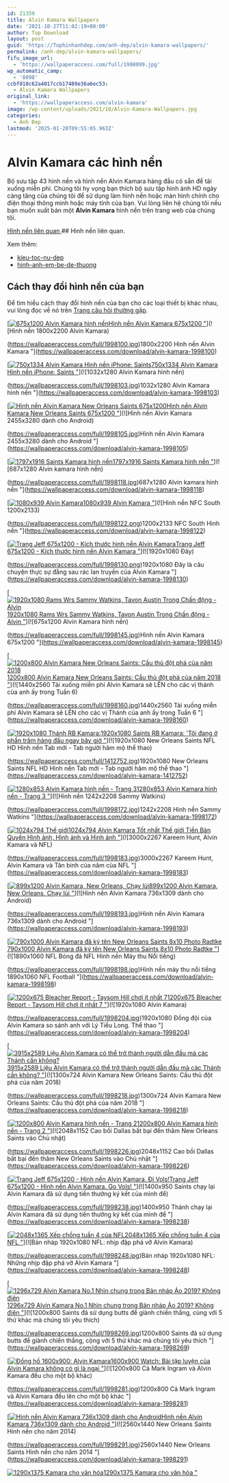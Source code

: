 ```yaml
---
id: 21359
title: Alvin Kamara Wallpapers
date: '2021-10-27T11:02:19+00:00'
author: Top Download
layout: post
guid: 'https://Tophinhanhdep.com/anh-dep/alvin-kamara-wallpapers/'
permalink: /anh-dep/alvin-kamara-wallpapers/
fifu_image_url:
  - 'https://wallpaperaccess.com/full/1998099.jpg'
wp_automatic_camp:
  - '8098'
ccbf018c62a4017ccb17489e36a6ec53:
  - Alvin Kamara Wallpapers
original_link:
  - 'https://wallpaperaccess.com/alvin-kamara'
image: /wp-content/uploads/2021/10/Alvin-Kamara-Wallpapers.jpg
categories:
  - Ảnh Đẹp
lastmod: '2025-01-28T09:55:05.963Z'
---
```

# Alvin Kamara các hình nền

Bộ sưu tập 43 hình nền và hình nền Alvin Kamara hàng đầu có sẵn để tải xuống miễn phí. Chúng tôi hy vọng bạn thích bộ sưu tập hình ảnh HD ngày càng tăng của chúng tôi để sử dụng làm hình nền hoặc màn hình chính cho điện thoại thông minh hoặc máy tính của bạn. Vui lòng liên hệ chúng tôi nếu bạn muốn xuất bản một **Alvin Kamara** hình nền trên trang web của chúng tôi.

[Hình nền liên quan ](#related) ## Hình nền liên quan.

   
 Xem thêm:

   
- [kieu-toc-nu-dep](https://tophinhanhdep.com/toc-dep/kieu-toc-nu-dep/)
- [hinh-anh-em-be-de-thuong](https://tophinhanhdep.com/hinh-anh-de-thuong/hinh-anh-em-be-de-thuong/)

## Cách thay đổi hình nền của bạn

Để tìm hiểu cách thay đổi hình nền của bạn cho các loại thiết bị khác nhau, vui lòng đọc về nó trên [Trang câu hỏi thường gặp](https://tophinhanhdep.com/faq/).

  
[[![675x1200 Alvin Kamara hình nền](https://wallpaperaccess.com/full/1998099.jpg)Hình nền Alvin Kamara 675x1200 "](https://wallpaperaccess.com/download/alvin-kamara-1998099)](![Hình nền 1800x2200 Alvin Kamara)

(https://wallpaperaccess.com/full/1998100.jpg)1800x2200 Hình nền Alvin Kamara "](https://wallpaperaccess.com/download/alvin-kamara-1998100)

[[![750x1334 Alvin Kamara Hình nền iPhone: Saints](https://wallpaperaccess.com/full/1998102.jpg)750x1334 Alvin Kamara Hình nền iPhone: Saints "](https://wallpaperaccess.com/download/alvin-kamara-1998102)](![1032x1280 Alvin Kamara hình nền)

(https://wallpaperaccess.com/full/1998103.jpg)1032x1280 Alvin Kamara hình nền "](https://wallpaperaccess.com/download/alvin-kamara-1998103)

[[![Hình nền Alvin Kamara New Orleans Saints 675x1200](https://wallpaperaccess.com/full/1998104.jpg)Hình nền Alvin Kamara New Orleans Saints 675x1200 "](https://wallpaperaccess.com/download/alvin-kamara-1998104)](![Hình nền Alvin Kamara 2455x3280 dành cho Android)

(https://wallpaperaccess.com/full/1998105.jpg)Hình nền Alvin Kamara 2455x3280 dành cho Android "](https://wallpaperaccess.com/download/alvin-kamara-1998105)

[[![1797x1916 Saints Kamara hình nền](https://wallpaperaccess.com/full/1998111.jpg)1797x1916 Saints Kamara hình nền "](https://wallpaperaccess.com/download/alvin-kamara-1998111)](![687x1280 Alvin kamara hình nền)

(https://wallpaperaccess.com/full/1998118.jpg)687x1280 Alvin kamara hình nền "](https://wallpaperaccess.com/download/alvin-kamara-1998118)

[[![1080x939 Alvin Kamara](https://wallpaperaccess.com/full/1998119.jpg)1080x939 Alvin Kamara "](https://wallpaperaccess.com/download/alvin-kamara-1998119)](![Hình nền NFC South 1200x2133)

(https://wallpaperaccess.com/full/1998122.png)1200x2133 NFC South Hình nền "](https://wallpaperaccess.com/download/alvin-kamara-1998122)

[[![Trang Jeff 675x1200 - Kích thước hình nền Alvin Kamara](https://wallpaperaccess.com/full/1998126.jpg)Trang Jeff 675x1200 - Kích thước hình nền Alvin Kamara "](https://wallpaperaccess.com/download/alvin-kamara-1998126)](![1920x1080 Đây)

(https://wallpaperaccess.com/full/1998130.png)1920x1080 Đây là câu chuyện thực sự đằng sau rác lan truyền của Alvin Kamara "](https://wallpaperaccess.com/download/alvin-kamara-1998130)

[[![1920x1080 Rams Wrs Sammy Watkins, Tavon Austin Trong Chấn động - Alvin](https://wallpaperaccess.com/full/1998141.jpg)1920x1080 Rams Wrs Sammy Watkins, Tavon Austin Trong Chấn động - Alvin "](https://wallpaperaccess.com/download/alvin-kamara-1998141)](![675x1200 Alvin Kamara hình nền)

(https://wallpaperaccess.com/full/1998145.jpg)Hình nền Alvin Kamara 675x1200 "](https://wallpaperaccess.com/download/alvin-kamara-1998145)

[[![1200x800 Alvin Kamara New Orleans Saints: Cầu thủ đột phá của năm 2018](https://wallpaperaccess.com/full/1998154.jpg) 1200x800 Alvin Kamara New Orleans Saints: Cầu thủ đột phá của năm 2018 "](https://wallpaperaccess.com/download/alvin-kamara-1998154)](![1440x2560 Tải xuống miễn phí Alvin Kamara sẽ LÊN cho các vị thánh của anh ấy trong Tuần 6)

(https://wallpaperaccess.com/full/1998160.jpg)1440x2560 Tải xuống miễn phí Alvin Kamara sẽ LÊN cho các vị Thánh của anh ấy trong Tuần 6 "](https://wallpaperaccess.com/download/alvin-kamara-1998160)

[[![1920x1080 Thánh RB Kamara: ](https://wallpaperaccess.com/full/1998165.jpg)1920x1080 Saints RB Kamara: 'Tôi đang ở phần trăm hàng đầu ngay bây giờ "](https://wallpaperaccess.com/download/alvin-kamara-1998165)](![1920x1080 New Orleans Saints NFL HD Hình nền Tab mới - Tab người hâm mộ thể thao)

(https://wallpaperaccess.com/full/1412752.jpg)1920x1080 New Orleans Saints NFL HD Hình nền Tab mới - Tab người hâm mộ thể thao "](https://wallpaperaccess.com/download/alvin-kamara-1412752)

[[![1280x853 Alvin Kamara hình nền - Trang 3](https://wallpaperaccess.com/full/1998169.jpg)1280x853 Alvin Kamara hình nền - Trang 3 "](https://wallpaperaccess.com/download/alvin-kamara-1998169)](![Hình nền 1242x2208 Sammy Watkins)

(https://wallpaperaccess.com/full/1998172.jpg)1242x2208 Hình nền Sammy Watkins "](https://wallpaperaccess.com/download/alvin-kamara-1998172)

 [[![1024x794 Thế giới](https://wallpaperaccess.com/full/1998174.jpg)1024x794 Alvin Kamara Tốt nhất Thế giới Tiền Bản Quyền Hình ảnh, Hình ảnh và Hình ảnh "](https://wallpaperaccess.com/download/alvin-kamara-1998174)](![3000x2267 Kareem Hunt, Alvin Kamara và NFL)

(https://wallpaperaccess.com/full/1998183.jpg)3000x2267 Kareem Hunt, Alvin Kamara và Tân binh của năm của NFL "](https://wallpaperaccess.com/download/alvin-kamara-1998183)

[[![899x1200 Alvin Kamara, New Orleans, Chạy lùi](https://wallpaperaccess.com/full/1998192.jpg)899x1200 Alvin Kamara, New Orleans, Chạy lùi "](https://wallpaperaccess.com/download/alvin-kamara-1998192)](![Hình nền Alvin Kamara 736x1309 dành cho Android)

(https://wallpaperaccess.com/full/1998193.jpg)Hình nền Alvin Kamara 736x1309 dành cho Android "](https://wallpaperaccess.com/download/alvin-kamara-1998193)

[[![790x1000 Alvin Kamara đã ký tên New Orleans Saints 8x10 Photo Radtke](https://wallpaperaccess.com/full/1998196.jpg)790x1000 Alvin Kamara đã ký tên New Orleans Saints 8x10 Photo Radtke "](https://wallpaperaccess.com/download/alvin-kamara-1998196)](![1890x1060 NFL Bóng đá NFL Hình nền Máy thu Nổi tiếng)

(https://wallpaperaccess.com/full/1998198.jpg)Hình nền máy thu nổi tiếng 1890x1060 NFL Football "](https://wallpaperaccess.com/download/alvin-kamara-1998198)

[[![1200x675 Bleacher Report - Taysom Hill chơi ít nhất 7](https://wallpaperaccess.com/full/1998202.jpg)1200x675 Bleacher Report - Taysom Hill chơi ít nhất 7 "](https://wallpaperaccess.com/download/alvin-kamara-1998202)](![1920x1080 Alvin Kamara)

(https://wallpaperaccess.com/full/1998204.jpg)1920x1080 Đồng đội của Alvin Kamara so sánh anh với Lý Tiểu Long. Thể thao "](https://wallpaperaccess.com/download/alvin-kamara-1998204)

[[![3915x2589 Liệu Alvin Kamara có thể trở thành người dẫn đầu mà các Thánh cần không?](https://wallpaperaccess.com/full/1998205.jpg)3915x2589 Liệu Alvin Kamara có thể trở thành người dẫn đầu mà các Thánh cần không? "](https://wallpaperaccess.com/download/alvin-kamara-1998205)](![1300x724 Alvin Kamara New Orleans Saints: Cầu thủ đột phá của năm 2018)

(https://wallpaperaccess.com/full/1998218.jpg)1300x724 Alvin Kamara New Orleans Saints: Cầu thủ đột phá của năm 2018 "](https://wallpaperaccess.com/download/alvin-kamara-1998218)

[[![1200x800 Alvin Kamara hình nền - Trang 2](https://wallpaperaccess.com/full/1998220.jpg)1200x800 Alvin Kamara hình nền - Trang 2 "](https://wallpaperaccess.com/download/alvin-kamara-1998220)](![2048x1152 Cao bồi Dallas bất bại đến thăm New Orleans Saints vào Chủ nhật)

(https://wallpaperaccess.com/full/1998226.jpg)2048x1152 Cao bồi Dallas bất bại đến thăm New Orleans Saints vào Chủ nhật "](https://wallpaperaccess.com/download/alvin-kamara-1998226)

[[![Trang Jeff 675x1200 - Hình nền Alvin Kamara.  Đi Vols!](https://wallpaperaccess.com/full/1998234.jpg)Trang Jeff 675x1200 - Hình nền Alvin Kamara. Go Vols! "](https://wallpaperaccess.com/download/alvin-kamara-1998234)](![1400x950 Saints chạy lại Alvin Kamara đã sử dụng tiền thưởng ký kết của mình để)

(https://wallpaperaccess.com/full/1998238.jpg)1400x950 Thánh chạy lại Alvin Kamara đã sử dụng tiền thưởng ký kết của mình để "](https://wallpaperaccess.com/download/alvin-kamara-1998238)

[[![2048x1365 Xếp chồng tuần 4 của NFL](https://wallpaperaccess.com/full/1998241.jpg)2048x1365 Xếp chồng tuần 4 của NFL "](https://wallpaperaccess.com/download/alvin-kamara-1998241)](![Bản nháp 1920x1080 NFL: nhịp đập phá vỡ Alvin Kamara)

(https://wallpaperaccess.com/full/1998248.jpg)Bản nháp 1920x1080 NFL: Những nhịp đập phá vỡ Alvin Kamara "](https://wallpaperaccess.com/download/alvin-kamara-1998248)

[[![1296x729 Alvin Kamara No.1 Nhìn chung trong Bản nháp Ảo 2019?  Không điên](https://wallpaperaccess.com/full/1998252.jpg)1296x729 Alvin Kamara No.1 Nhìn chung trong Bản nháp Ảo 2019? Không điên "](https://wallpaperaccess.com/download/alvin-kamara-1998252)](![1200x800 Saints đã sử dụng butts để giành chiến thắng, cùng với 5 thứ khác mà chúng tôi yêu thích)

(https://wallpaperaccess.com/full/1998269.jpg)1200x800 Saints đã sử dụng butts để giành chiến thắng, cộng với 5 thứ khác mà chúng tôi yêu thích "](https://wallpaperaccess.com/download/alvin-kamara-1998269)

[[![Đồng hồ 1600x900: Alvin Kamara](https://wallpaperaccess.com/full/1998270.jpg)1600x900 Watch: Bài tập luyện của Alvin Kamara không có gì là ngại "](https://wallpaperaccess.com/download/alvin-kamara-1998270)](![1200x800 Cả Mark Ingram và Alvin Kamara đều cho một bộ khác)

(https://wallpaperaccess.com/full/1998281.jpg)1200x800 Cả Mark Ingram và Alvin Kamara đều lên cho một bộ khác "](https://wallpaperaccess.com/download/alvin-kamara-1998281)

[[![Hình nền Alvin Kamara 736x1309 dành cho Android](https://wallpaperaccess.com/full/1998283.jpg)Hình nền Alvin Kamara 736x1309 dành cho Android "](https://wallpaperaccess.com/download/alvin-kamara-1998283)](![2560x1440 New Orleans Saints Hình nền cho năm 2014)

(https://wallpaperaccess.com/full/1998291.jpg)2560x1440 New Orleans Saints Hình nền cho năm 2014 "](https://wallpaperaccess.com/download/alvin-kamara-1998291)

[![1290x1375 Kamara cho văn hóa](https://wallpaperaccess.com/full/1998297.jpg)1290x1375 Kamara cho văn hóa "](https://wallpaperaccess.com/download/alvin-kamara-1998297)
